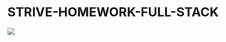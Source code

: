 # STRIVE-HOMEWORK-FULL-STACK


<img src="https://github.com/arb1ona/STRIVE-HOMEWORK-FULL-STACK/issues/3#issue-686605453">
